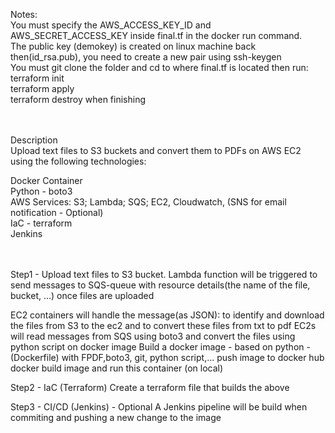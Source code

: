 Notes: <br />
You must specify the AWS_ACCESS_KEY_ID and AWS_SECRET_ACCESS_KEY inside final.tf in the docker run command. <br />
The public key (demokey) is created on linux machine back then(id_rsa.pub), you need to create a new pair using ssh-keygen <br />
You must git clone the folder and cd to where final.tf is located then run: <br />
  terraform init <br />
  terraform apply <br />
  terraform destroy when finishing <br />
	
 <br />
 <br />
Description <br />
Upload text files to S3 buckets and convert them to PDFs on AWS EC2 using the  following technologies:  <br />

Docker Container  <br />
Python - boto3 <br />
AWS Services: S3; Lambda; SQS; EC2, Cloudwatch,  (SNS for email notification - Optional) <br />
IaC - terraform <br />
Jenkins <br />

 <br />
 <br />
Step1 -
Upload text files to S3 bucket.
Lambda function will be triggered to send messages to SQS-queue with resource details(the name of the file, bucket, ...) once files are uploaded

EC2 containers will handle the message(as JSON): to identify and download the files from S3 to the ec2 and to convert these files from txt to pdf 
EC2s will read messages from SQS using boto3 and convert the files using python script on docker image
Build a docker image - based on python - (Dockerfile) with FPDF,boto3, git, python script,... 
push image to docker hub
docker build image and run this container (on local)



Step2 - IaC (Terraform)
Create a terraform file that builds the above

Step3 - CI/CD (Jenkins) - Optional
A Jenkins pipeline will be build when commiting and pushing a new change to the image 
